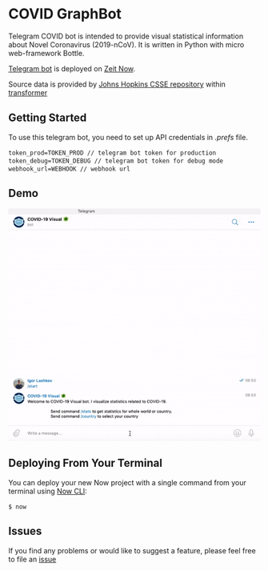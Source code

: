 # COVID GraphBot

Telegram COVID bot is intended to provide visual statistical information about Novel Coronavirus (2019-nCoV). It is written in Python with micro web-framework Bottle.


[Telegram bot](https://t.me/covid19_visual_bot) is deployed on [Zeit Now](https://zeit.co/now).


Source data is provided by [Johns Hopkins CSSE repository](https://github.com/CSSEGISandData/COVID-19) within [transformer](https://github.com/pomber/covid19)


Getting Started
---------
To use this telegram bot, you need to set up API credentials in *.prefs* file.
```
token_prod=TOKEN_PROD // telegram bot token for production
token_debug=TOKEN_DEBUG // telegram bot token for debug mode
webhook_url=WEBHOOK // webhook url
```

Demo
---------
![Preview-demo](/art/preview_demo.gif "Preview demo")


Deploying From Your Terminal
------

You can deploy your new Now project with a single command from your terminal using [Now CLI](https://zeit.co/download):

```shell
$ now
```

Issues
------

If you find any problems or would like to suggest a feature, please
feel free to file an [issue](https://github.com/iglaweb/covid19_visual_bot/issues)
